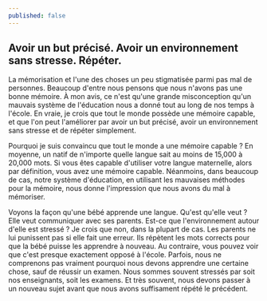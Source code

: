 ```yaml
---
published: false
---
```

## Avoir un but précisé. Avoir un environnement sans stresse. Répéter.

La mémorisation et l'une des choses un peu stigmatisée parmi pas mal de personnes. Beaucoup d'entre nous pensons que nous n'avons pas une bonne mémoire. À mon avis, ce n'est qu'une grande misconception qu'un mauvais système de l'éducation nous a donné tout au long de nos temps à l'école. En vraie, je crois que tout le monde possède une mémoire capable, et que l'on peut l'améliorer par avoir un but précisé, avoir un environnement sans stresse et de répéter simplement.

Pourquoi je suis convaincu que tout le monde a une mémoire capable ? En moyenne, un natif de n'importe quelle langue sait au moins de 15,000 à 20,000 mots. Si vous êtes capable d'utiliser votre langue maternelle, alors par définition, vous avez une mémoire capable. Néanmoins, dans beaucoup de cas, notre système d'éducation, en utilisant les mauvaises méthodes pour la mémoire, nous donne l'impression que nous avons du mal à mémoriser.

Voyons la façon qu'une bébé apprende une langue. Qu'est qu'elle veut ? Elle veut communiquer avec ses parents. Est-ce que l'environnement autour d'elle est stressé ? Je crois que non, dans la plupart de cas. Les parents ne lui punissent pas si elle fait une erreur. Ils répètent les mots corrects pour que la bébé puisse les apprendre à nouveau. Au contraire, vous pouvez voir que c'est presque exactement opposé à l'école. Parfois, nous ne comprenons pas vraiment pourquoi nous devons apprendre une certaine chose, sauf de réussir un examen. Nous sommes souvent stressés par soit nos enseignants, soit les examens. Et très souvent, nous devons passer à un nouveau sujet avant que nous avons suffisament répété le précédent.
